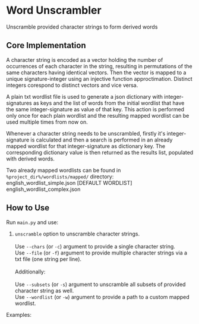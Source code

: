 # Word Unscrambler
Unscramble provided character strings to form derived words

## Core Implementation

A character string is encoded as a vector holding the number of occurrences of each character in the string, resulting in permutations of the same characters having identical vectors. Then the vector is mapped to a unique signature-integer using an injective function approctimation. Distinct integers corespond to distinct vectors and vice versa. 

A plain txt wordlist file is used to generate a json dictionary with integer-signatures as keys and the list of words from the initial wordlist that have the same integer-signature as value of that key. This action is performed only once for each plain wordlist and the resulting mapped wordlist can be used multiple times from now on.

Whenever a character string needs to be unscrambled, firstly it's integer-signature is calculated and then a search is performed in an already mapped wordlist for that integer-signature as dictionary key. The 
corresponding dictionary value is then returned as the results list, populated with derived words.

Two already mapped wordlists can be found in `%project_dir%/wordlists/mapped/` directory: <br/> 
    english_wordlist_simple.json [DEFAULT WORDLIST]<br/>
    english_wordlist_complex.json

## How to Use
Run `main.py` and use:

1. `unscramble` option to unscramble character strings.<br/><br/>
    Use `--chars` (or `-c`) argument to provide a single character string.<br/>
    Use `--file` (or `-f`) argument to provide multiple character strings via a txt file (one string per line).<br/><br/>
    Additionally:<br/><br/>
    Use `--subsets` (or `-s`) argument to unscramble all subsets of provided character string as well.<br/>
    Use `--wordlist` (or `-w`) argument to provide a path to a custom mapped wordlist.<br/> 

Examples: <br/>
